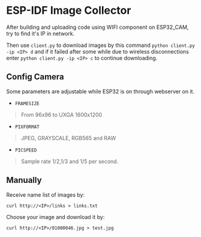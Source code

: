 # ESP-IDF Image Collector

After building and uploading code using WIFI component on ESP32_CAM, try to find it's IP in network.

Then use `client.py` to download images by this command `python client.py -ip <IP> d` and if it failed after some while due to wireless disconnections  enter `python client.py -ip <IP> c` to continue downloading.

## Config Camera

Some parameters are adjustable while ESP32 is on through webserver on it.

+ `FRAMESIZE` 
> From 96x96 to UXGA 1600x1200
+ `PIXFORMAT`
> JPEG, GRAYSCALE, RGB565 and RAW
+ `PICSPEED`
> Sample rate 1/2,1/3 and 1/5 per second.

## Manually

Receive name list of images by:

`curl http://<IP>/links > links.txt`

Choose your image and download it by:

`curl http://<IP>/01000046.jpg > test.jpg`
